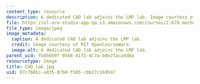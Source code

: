 ```yaml
---
content_type: resource
description: A dedicated CAD lab adjoins the LMP lab. Image courtesy of MIT OpenCourseWare.
file: https://ol-ocw-studio-app-qa.s3.amazonaws.com/courses/2-670-mechanical-engineering-tools-january-iap-2004/97c766b1a83587b0f585c0b27c169597_CAD_lab.jpg
file_type: image/jpeg
image_metadata:
  caption: A dedicated CAD lab adjoins the LMP lab.
  credit: Image courtesy of MIT OpenCourseWare.
  image-alt: A dedicated CAD lab adjoins the LMP lab.
parent_uid: fb05650f-0566-01f3-dc7a-b8e25aca4dda
resourcetype: Image
title: CAD_lab.jpg
uid: 97c766b1-a835-87b0-f585-c0b27c169597
---
```

